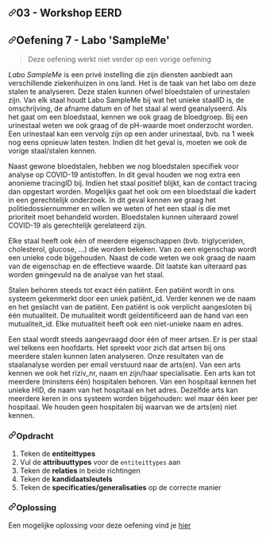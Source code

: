 




<!DOCTYPE html>
<html lang="en">
  <head>
   


  </head>

  <body class="logged-in env-production page-responsive page-blob">
    

  <div id="readme" class="Box-body readme blob js-code-block-container p-5 p-xl-6 gist-border-0">
    <article class="markdown-body entry-content container-lg" itemprop="text"><h1><a id="user-content-03---workshop-eerd" class="anchor" aria-hidden="true" href="#03---workshop-eerd"><svg class="octicon octicon-link" viewBox="0 0 16 16" version="1.1" width="16" height="16" aria-hidden="true"><path fill-rule="evenodd" d="M7.775 3.275a.75.75 0 001.06 1.06l1.25-1.25a2 2 0 112.83 2.83l-2.5 2.5a2 2 0 01-2.83 0 .75.75 0 00-1.06 1.06 3.5 3.5 0 004.95 0l2.5-2.5a3.5 3.5 0 00-4.95-4.95l-1.25 1.25zm-4.69 9.64a2 2 0 010-2.83l2.5-2.5a2 2 0 012.83 0 .75.75 0 001.06-1.06 3.5 3.5 0 00-4.95 0l-2.5 2.5a3.5 3.5 0 004.95 4.95l1.25-1.25a.75.75 0 00-1.06-1.06l-1.25 1.25a2 2 0 01-2.83 0z"></path></svg></a>03 - Workshop EERD</h1>
<h2><a id="user-content-oefening-2---luchthaven--priority" class="anchor" aria-hidden="true" href="#oefening-2---luchthaven--priority"><svg class="octicon octicon-link" viewBox="0 0 16 16" version="1.1" width="16" height="16" aria-hidden="true"><path fill-rule="evenodd" d="M7.775 3.275a.75.75 0 001.06 1.06l1.25-1.25a2 2 0 112.83 2.83l-2.5 2.5a2 2 0 01-2.83 0 .75.75 0 00-1.06 1.06 3.5 3.5 0 004.95 0l2.5-2.5a3.5 3.5 0 00-4.95-4.95l-1.25 1.25zm-4.69 9.64a2 2 0 010-2.83l2.5-2.5a2 2 0 012.83 0 .75.75 0 001.06-1.06 3.5 3.5 0 00-4.95 0l-2.5 2.5a3.5 3.5 0 004.95 4.95l1.25-1.25a.75.75 0 00-1.06-1.06l-1.25 1.25a2 2 0 01-2.83 0z"></path></svg></a>Oefening 7 - Labo 'SampleMe'</h2>
<blockquote>
<p>Deze oefening werkt niet verder op een vorige oefening </p>
</blockquote>

<p><i>Labo SampleMe</i> is een privé instelling die zijn diensten aanbiedt aan verschillende ziekenhuizen in ons land. Het is de taak van het labo om deze stalen te analyseren. Deze stalen kunnen ofwel bloedstalen of urinestalen zijn. Van elk staal houdt Labo SampleMe bij wat het unieke staalID is, de omschrijving, de afname datum en of het staal al werd geanalyseerd. Als het gaat om een bloedstaal, kennen we ook graag de bloedgroep. Bij een urinestaal weten we ook graag of de pH-waarde moet onderzocht worden. Een urinestaal kan een vervolg zijn op een ander urinestaal, bvb. na 1 week nog eens opnieuw laten testen. Indien dit het geval is, moeten we ook de vorige staal/stalen kennen.</p>
<p>
Naast gewone bloedstalen, hebben we nog bloedstalen specifiek voor analyse op COVID-19 antistoffen. In dit geval houden we nog extra een anonieme tracingID bij. Indien het staal positief blijkt, kan de contact tracing dan opgestart worden. Mogelijks gaat het ook om een bloedstaal die kadert in een gerechtelijk onderzoek. In dit geval kennen we graag het politiedossiernummer en willen we weten of het een staal is die met prioriteit moet behandeld worden. Bloedstalen kunnen uiteraard zowel COVID-19 als gerechtelijk gerelateerd zijn.
</p>
<p>
Elke staal heeft ook één of meerdere eigenschappen (bvb. triglyceriden, cholesterol, glucose, …) die worden bekeken. Van zo een eigenschap wordt een unieke code bijgehouden. Naast de code weten we ook graag de naam van de eigenschap en de effectieve waarde. Dit laatste kan uiteraard pas worden geingevuld na de analyse van het staal. 
</p>
<p>
Stalen behoren steeds tot exact één patiënt. Een patiënt wordt in ons systeem gekenmerkt door een uniek patiënt_id. Verder kennen we de naam en het geslacht van de patiënt. 
Een patiënt is ook verplicht aangesloten bij één mutualiteit. De mutualiteit wordt geïdentificeerd aan de hand van een  mutualiteit_id. Elke mutualiteit heeft ook een niet-unieke naam en adres.
</p>
<p>
Een staal wordt steeds aangevraagd door één of meer artsen. Er is per staal wel telkens een hoofdarts. Het spreekt voor zich dat artsen bij ons meerdere stalen kunnen laten analyseren. Onze resultaten van de staalanalyse worden per email verstuurd naar de arts(en). Van een arts kennen we ook het riziv_nr, naam en zijn/haar specialisatie. Een arts kan tot meerdere (minstens één) hospitalen behoren. Van een hospitaal kennen het unieke HID, de naam van het hospitaal en het adres. Dezelfde arts kan meerdere keren in ons systeem worden bijgehouden: wel maar één keer per hospitaal. We houden geen hospitalen bij waarvan we de arts(en) niet kennen.
</p>
<h3><a id="user-content-opdracht" class="anchor" aria-hidden="true" href="#opdracht"><svg class="octicon octicon-link" viewBox="0 0 16 16" version="1.1" width="16" height="16" aria-hidden="true"><path fill-rule="evenodd" d="M7.775 3.275a.75.75 0 001.06 1.06l1.25-1.25a2 2 0 112.83 2.83l-2.5 2.5a2 2 0 01-2.83 0 .75.75 0 00-1.06 1.06 3.5 3.5 0 004.95 0l2.5-2.5a3.5 3.5 0 00-4.95-4.95l-1.25 1.25zm-4.69 9.64a2 2 0 010-2.83l2.5-2.5a2 2 0 012.83 0 .75.75 0 001.06-1.06 3.5 3.5 0 00-4.95 0l-2.5 2.5a3.5 3.5 0 004.95 4.95l1.25-1.25a.75.75 0 00-1.06-1.06l-1.25 1.25a2 2 0 01-2.83 0z"></path></svg></a>Opdracht</h3>
<ol>
<li>Teken de <strong>entiteittypes</strong></li>
<li>Vul de <strong>attribuuttypes</strong> voor de <code>entiteittypes</code> aan</li>
<li>Teken de <strong>relaties</strong> in beide richtingen</li>
<li>Teken de <strong>kandidaatsleutels</strong></li>
<li>Teken de <strong>specificaties/generalisaties</strong> op de correcte manier</li>
</ol>
<h3><a id="user-content-oplossing" class="anchor" aria-hidden="true" href="#oplossing"><svg class="octicon octicon-link" viewBox="0 0 16 16" version="1.1" width="16" height="16" aria-hidden="true"><path fill-rule="evenodd" d="M7.775 3.275a.75.75 0 001.06 1.06l1.25-1.25a2 2 0 112.83 2.83l-2.5 2.5a2 2 0 01-2.83 0 .75.75 0 00-1.06 1.06 3.5 3.5 0 004.95 0l2.5-2.5a3.5 3.5 0 00-4.95-4.95l-1.25 1.25zm-4.69 9.64a2 2 0 010-2.83l2.5-2.5a2 2 0 012.83 0 .75.75 0 001.06-1.06 3.5 3.5 0 00-4.95 0l-2.5 2.5a3.5 3.5 0 004.95 4.95l1.25-1.25a.75.75 0 00-1.06-1.06l-1.25 1.25a2 2 0 01-2.83 0z"></path></svg></a>Oplossing</h3>
<p>Een mogelijke oplossing voor deze oefening vind je <a href="/HOGENT-Databases/DB1-Workshops/blob/master/workshops/03-EERD/solutions/exercise-7.md">hier</a></p>
</article>
  </div>

</div>


  </body>
</html>

